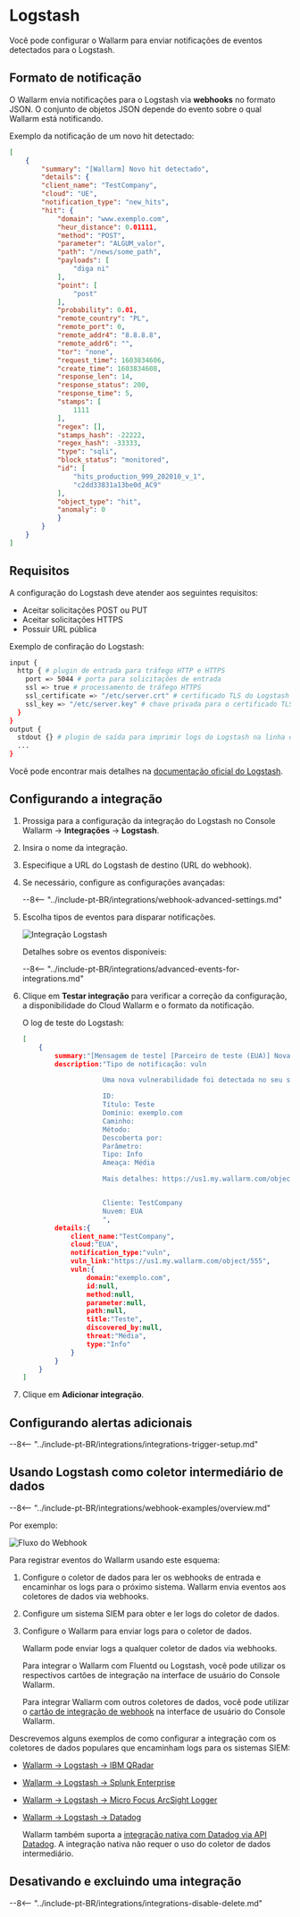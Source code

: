# Logstash

Você pode configurar o Wallarm para enviar notificações de eventos detectados para o Logstash.

## Formato de notificação

O Wallarm envia notificações para o Logstash via **webhooks** no formato JSON. O conjunto de objetos JSON depende do evento sobre o qual Wallarm está notificando.

Exemplo da notificação de um novo hit detectado:

```json
[
    {
        "summary": "[Wallarm] Novo hit detectado",
        "details": {
        "client_name": "TestCompany",
        "cloud": "UE",
        "notification_type": "new_hits",
        "hit": {
            "domain": "www.exemplo.com",
            "heur_distance": 0.01111,
            "method": "POST",
            "parameter": "ALGUM_valor",
            "path": "/news/some_path",
            "payloads": [
                "diga ni"
            ],
            "point": [
                "post"
            ],
            "probability": 0.01,
            "remote_country": "PL",
            "remote_port": 0,
            "remote_addr4": "8.8.8.8",
            "remote_addr6": "",
            "tor": "none",
            "request_time": 1603834606,
            "create_time": 1603834608,
            "response_len": 14,
            "response_status": 200,
            "response_time": 5,
            "stamps": [
                1111
            ],
            "regex": [],
            "stamps_hash": -22222,
            "regex_hash": -33333,
            "type": "sqli",
            "block_status": "monitored",
            "id": [
                "hits_production_999_202010_v_1",
                "c2dd33831a13be0d_AC9"
            ],
            "object_type": "hit",
            "anomaly": 0
            }
        }
    }
]
```

## Requisitos

A configuração do Logstash deve atender aos seguintes requisitos:

* Aceitar solicitações POST ou PUT
* Aceitar solicitações HTTPS
* Possuir URL pública

Exemplo de confiração do Logstash:

```bash linenums="1"
input {
  http { # plugin de entrada para tráfego HTTP e HTTPS
    port => 5044 # porta para solicitações de entrada
    ssl => true # processamento de tráfego HTTPS
    ssl_certificate => "/etc/server.crt" # certificado TLS do Logstash
    ssl_key => "/etc/server.key" # chave privada para o certificado TLS
  }
}
output {
  stdout {} # plugin de saída para imprimir logs do Logstash na linha de comando
  ...
}
```

Você pode encontrar mais detalhes na [documentação oficial do Logstash](https://www.elastic.co/guide/en/logstash/current/configuration-file-structure.html).

## Configurando a integração

1. Prossiga para a configuração da integração do Logstash no Console Wallarm → **Integrações** → **Logstash**.
1. Insira o nome da integração.
1. Especifique a URL do Logstash de destino (URL do webhook).
1. Se necessário, configure as configurações avançadas:

    --8<-- "../include-pt-BR/integrations/webhook-advanced-settings.md"
1. Escolha tipos de eventos para disparar notificações.

    ![Integração Logstash](../../../images/user-guides/settings/integrations/add-logstash-integration.png)

    Detalhes sobre os eventos disponíveis:

    --8<-- "../include-pt-BR/integrations/advanced-events-for-integrations.md"

1. Clique em **Testar integração** para verificar a correção da configuração, a disponibilidade do Cloud Wallarm e o formato da notificação.

    O log de teste do Logstash:

    ```json
    [
        {
            summary:"[Mensagem de teste] [Parceiro de teste (EUA)] Nova vulnerabilidade detectada",
            description:"Tipo de notificação: vuln

                        Uma nova vulnerabilidade foi detectada no seu sistema.

                        ID: 
                        Título: Teste
                        Domínio: exemplo.com
                        Caminho: 
                        Método: 
                        Descoberta por: 
                        Parâmetro: 
                        Tipo: Info
                        Ameaça: Média

                        Mais detalhes: https://us1.my.wallarm.com/object/555


                        Cliente: TestCompany
                        Nuvem: EUA
                        ",
            details:{
                client_name:"TestCompany",
                cloud:"EUA",
                notification_type:"vuln",
                vuln_link:"https://us1.my.wallarm.com/object/555",
                vuln:{
                    domain:"exemplo.com",
                    id:null,
                    method:null,
                    parameter:null,
                    path:null,
                    title:"Teste",
                    discovered_by:null,
                    threat:"Média",
                    type:"Info"
                }
            }
        }
    ]
    ```

1. Clique em **Adicionar integração**.

## Configurando alertas adicionais

--8<-- "../include-pt-BR/integrations/integrations-trigger-setup.md"

## Usando Logstash como coletor intermediário de dados

--8<-- "../include-pt-BR/integrations/webhook-examples/overview.md"

Por exemplo:

![Fluxo do Webhook](../../../images/user-guides/settings/integrations/webhook-examples/logstash/qradar-scheme.png)

Para registrar eventos do Wallarm usando este esquema:

1. Configure o coletor de dados para ler os webhooks de entrada e encaminhar os logs para o próximo sistema. Wallarm envia eventos aos coletores de dados via webhooks.
1. Configure um sistema SIEM para obter e ler logs do coletor de dados.
1. Configure o Wallarm para enviar logs para o coletor de dados.

    Wallarm pode enviar logs a qualquer coletor de dados via webhooks.

    Para integrar o Wallarm com Fluentd ou Logstash, você pode utilizar os respectivos cartões de integração na interface de usuário do Console Wallarm.

    Para integrar Wallarm com outros coletores de dados, você pode utilizar o [cartão de integração de webhook](webhook.md) na interface de usuário do Console Wallarm.

Descrevemos alguns exemplos de como configurar a integração com os coletores de dados populares que encaminham logs para os sistemas SIEM:

* [Wallarm → Logstash → IBM QRadar](webhook-examples/logstash-qradar.md)
* [Wallarm → Logstash → Splunk Enterprise](webhook-examples/logstash-splunk.md)
* [Wallarm → Logstash → Micro Focus ArcSight Logger](webhook-examples/logstash-arcsight-logger.md)
* [Wallarm → Logstash → Datadog](webhook-examples/fluentd-logstash-datadog.md)

    Wallarm também suporta a [integração nativa com Datadog via API Datadog](datadog.md). A integração nativa não requer o uso do coletor de dados intermediário.

## Desativando e excluindo uma integração

--8<-- "../include-pt-BR/integrations/integrations-disable-delete.md"
